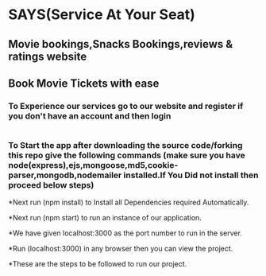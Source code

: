 # SAYS(Service At Your Seat)
## Movie bookings,Snacks Bookings,reviews & ratings website

## Book Movie Tickets with ease

### To Experience our services go to our website and register if you don't have an account and then login

#
### To Start the app after downloading the source code/forking this repo give the following commands (make sure you have node(express),ejs,mongoose,md5,cookie-parser,mongodb,nodemailer installed.If You Did not install then proceed below steps)

*Next run (npm install) to Install all Dependencies required Automatically.

*Next run (npm start) to run an instance of our application.

*We have given localhost:3000 as the port number to run in the server.

*Run (localhost:3000) in any browser then you can view the project.

*These are the steps to be followed to run our project.